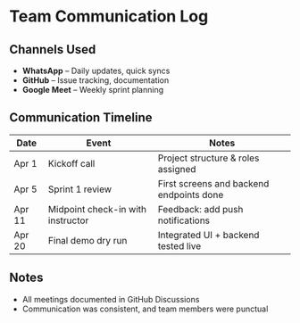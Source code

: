 # Team Communication Log

## Channels Used

- **WhatsApp** – Daily updates, quick syncs
- **GitHub** – Issue tracking, documentation
- **Google Meet** – Weekly sprint planning

## Communication Timeline

| Date       | Event                            | Notes                                    |
|------------|----------------------------------|------------------------------------------|
| Apr 1      | Kickoff call                     | Project structure & roles assigned       |
| Apr 5      | Sprint 1 review                  | First screens and backend endpoints done |
| Apr 11     | Midpoint check-in with instructor| Feedback: add push notifications         |
| Apr 20     | Final demo dry run               | Integrated UI + backend tested live      |

## Notes

- All meetings documented in GitHub Discussions
- Communication was consistent, and team members were punctual
